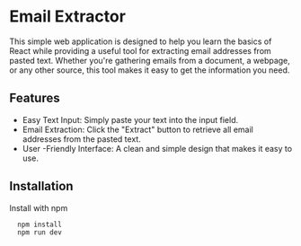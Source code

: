 # Email Extractor

This simple web application is designed to help you learn the basics of React while providing a useful tool for extracting email addresses from pasted text. Whether you're gathering emails from a document, a webpage, or any other source, this tool makes it easy to get the information you need.

## Features

- Easy Text Input: Simply paste your text into the input field.
- Email Extraction: Click the "Extract" button to retrieve all email addresses from the pasted text.
- User -Friendly Interface: A clean and simple design that makes it easy to use.

## Installation

Install with npm

```bash
  npm install
  npm run dev
```

